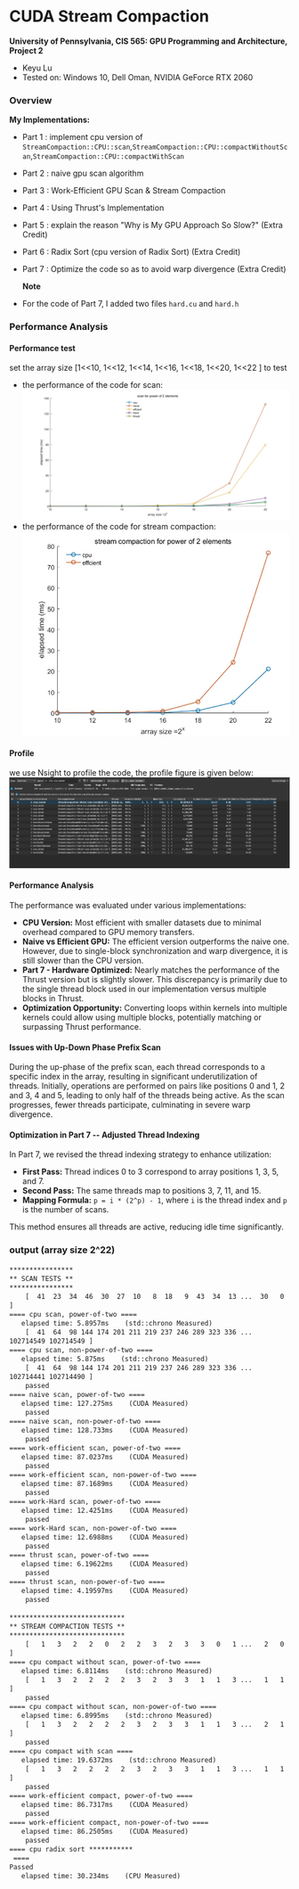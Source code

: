 CUDA Stream Compaction
======================

**University of Pennsylvania, CIS 565: GPU Programming and Architecture, Project 2**

* Keyu Lu
* Tested on: Windows 10, Dell Oman, NVIDIA GeForce RTX 2060

### Overview 
**My Implementations:**
 - Part 1 : implement cpu version of `StreamCompaction::CPU::scan`,`StreamCompaction::CPU::compactWithoutScan`,`StreamCompaction::CPU::compactWithScan`
 - Part 2 : naive gpu scan algorithm
 - Part 3 :  Work-Efficient GPU Scan & Stream Compaction
 - Part 4 :  Using Thrust's Implementation
 - Part 5 : explain the reason "Why is My GPU Approach So Slow?" (Extra Credit)
 - Part 6 : Radix Sort  (cpu version of Radix Sort) (Extra Credit)
 - Part 7 : Optimize the code so as to avoid warp divergence  (Extra Credit)
   
   **Note**
 - For the code of Part 7, I added two files `hard.cu` and `hard.h`

### Performance Analysis 
#### Performance test
set the array size [1<<10, 1<<12, 1<<14, 1<<16, 1<<18, 1<<20, 1<<22 ] to test 

 - the performance of the code for scan:
![](https://github.com/uluyek/Project2-Stream-Compaction/blob/main/scan.jpg)
 - the performance of the code for stream compaction:
![](https://github.com/uluyek/Project2-Stream-Compaction/blob/main/stream.jpg)

#### Profile
we use Nsight to profile the code, the profile figure is given below:
![](https://github.com/uluyek/Project2-Stream-Compaction/blob/main/nsight%20profile.jpg)

#### Performance Analysis

The performance was evaluated under various implementations:

- **CPU Version:** Most efficient with smaller datasets due to minimal overhead compared to GPU memory transfers.
- **Naive vs Efficient GPU:** The efficient version outperforms the naive one. However, due to single-block synchronization and warp divergence, it is still slower than the CPU version.
- **Part 7 - Hardware Optimized:** Nearly matches the performance of the Thrust version but is slightly slower. This discrepancy is primarily due to the single thread block used in our implementation versus multiple blocks in Thrust.
- **Optimization Opportunity:** Converting loops within kernels into multiple kernels could allow using multiple blocks, potentially matching or surpassing Thrust performance.

#### Issues with Up-Down Phase Prefix Scan

During the up-phase of the prefix scan, each thread corresponds to a specific index in the array, resulting in significant underutilization of threads. Initially, operations are performed on pairs like positions 0 and 1, 2 and 3, 4 and 5, leading to only half of the threads being active. As the scan progresses, fewer threads participate, culminating in severe warp divergence.

#### Optimization in Part 7 -- Adjusted Thread Indexing
In Part 7, we revised the thread indexing strategy to enhance utilization:
- **First Pass:** Thread indices 0 to 3 correspond to array positions 1, 3, 5, and 7.
- **Second Pass:** The same threads map to positions 3, 7, 11, and 15.
- **Mapping Formula:** `p = i * (2^p) - 1`, where `i` is the thread index and `p` is the number of scans.

This method ensures all threads are active, reducing idle time significantly.

### output (array size 2^22)
```
****************
** SCAN TESTS **
****************
    [  41  23  34  46  30  27  10   8  18   9  43  34  13 ...  30   0 ]
==== cpu scan, power-of-two ====
   elapsed time: 5.8957ms    (std::chrono Measured)
    [  41  64  98 144 174 201 211 219 237 246 289 323 336 ... 102714549 102714549 ]
==== cpu scan, non-power-of-two ====
   elapsed time: 5.875ms    (std::chrono Measured)
    [  41  64  98 144 174 201 211 219 237 246 289 323 336 ... 102714441 102714490 ]
    passed
==== naive scan, power-of-two ====
   elapsed time: 127.275ms    (CUDA Measured)
    passed
==== naive scan, non-power-of-two ====
   elapsed time: 128.733ms    (CUDA Measured)
    passed
==== work-efficient scan, power-of-two ====
   elapsed time: 87.0237ms    (CUDA Measured)
    passed
==== work-efficient scan, non-power-of-two ====
   elapsed time: 87.1689ms    (CUDA Measured)
    passed
==== work-Hard scan, power-of-two ====
   elapsed time: 12.4251ms    (CUDA Measured)
    passed
==== work-Hard scan, non-power-of-two ====
   elapsed time: 12.6988ms    (CUDA Measured)
    passed
==== thrust scan, power-of-two ====
   elapsed time: 6.19622ms    (CUDA Measured)
    passed
==== thrust scan, non-power-of-two ====
   elapsed time: 4.19597ms    (CUDA Measured)
    passed

*****************************
** STREAM COMPACTION TESTS **
*****************************
    [   1   3   2   2   0   2   2   3   2   3   3   0   1 ...   2   0 ]
==== cpu compact without scan, power-of-two ====
   elapsed time: 6.8114ms    (std::chrono Measured)
    [   1   3   2   2   2   2   3   2   3   3   1   1   3 ...   1   1 ]
    passed
==== cpu compact without scan, non-power-of-two ====
   elapsed time: 6.8995ms    (std::chrono Measured)
    [   1   3   2   2   2   2   3   2   3   3   1   1   3 ...   2   1 ]
    passed
==== cpu compact with scan ====
   elapsed time: 19.6372ms    (std::chrono Measured)
    [   1   3   2   2   2   2   3   2   3   3   1   1   3 ...   1   1 ]
    passed
==== work-efficient compact, power-of-two ====
   elapsed time: 86.7317ms    (CUDA Measured)
    passed
==== work-efficient compact, non-power-of-two ====
   elapsed time: 86.2505ms    (CUDA Measured)
    passed
==== cpu radix sort ***********
 ====
Passed
   elapsed time: 30.234ms    (CPU Measured)
```
